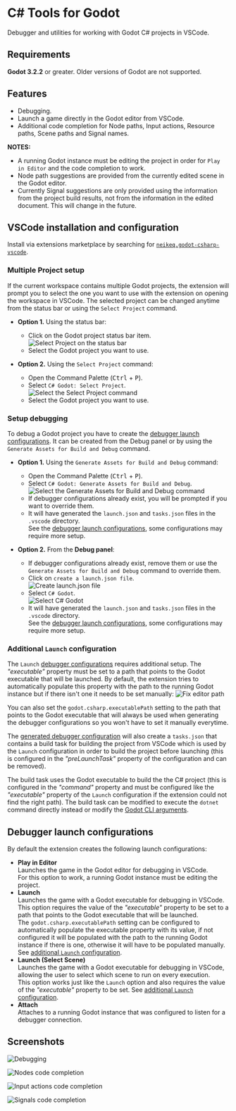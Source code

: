 # C# Tools for Godot

Debugger and utilities for working with Godot C# projects in VSCode.

## Requirements

**Godot 3.2.2** or greater. Older versions of Godot are not supported.

## Features

- Debugging.
- Launch a game directly in the Godot editor from VSCode.
- Additional code completion for Node paths, Input actions, Resource paths, Scene paths and Signal names.

**NOTES:**
- A running Godot instance must be editing the project in order for `Play in Editor` and the code completion to work.
- Node path suggestions are provided from the currently edited scene in the Godot editor.
- Currently Signal suggestions are only provided using the information from the project build
results, not from the information in the edited document. This will change in the future.

## VSCode installation and configuration

Install via extensions marketplace by searching for [`neikeq.godot-csharp-vscode`](https://marketplace.visualstudio.com/items?itemName=neikeq.godot-csharp-vscode).

### Multiple Project setup

If the current workspace contains multiple Godot projects, the extension will prompt you to select the one you want to use with the extension on opening the workspace in VSCode. The selected project can be changed anytime from the status bar or using the `Select Project` command.

- **Option 1.** Using the status bar:
  - Click on the Godot project status bar item.\
    ![Select Project on the status bar](https://github.com/godotengine/godot-csharp-vscode/raw/HEAD/images/setupProjectStatusbar.png)
  - Select the Godot project you want to use.

- **Option 2.** Using the `Select Project` command:
  - Open the Command Palette (<kbd>Ctrl</kbd> + <kbd>P</kbd>).
  - Select `C# Godot: Select Project`.\
    ![Select the Select Project command](https://github.com/godotengine/godot-csharp-vscode/raw/HEAD/images/setupProjectCommand.png)
  - Select the Godot project you want to use.

### Setup debugging

To debug a Godot project you have to create the [debugger launch configurations](#debugger-launch-configurations). It can be created from the Debug panel or by using the `Generate Assets for Build and Debug` command.

- **Option 1.** Using the `Generate Assets for Build and Debug` command:
  - Open the Command Palette (<kbd>Ctrl</kbd> + <kbd>P</kbd>).
  - Select `C# Godot: Generate Assets for Build and Debug`.\
    ![Select the Generate Assets for Build and Debug command](https://github.com/godotengine/godot-csharp-vscode/raw/HEAD/images/setupDebuggingCommand.png)
  - If debugger configurations already exist, you will be prompted if you want to override them.
  - It will have generated the `launch.json` and `tasks.json` files in the `.vscode` directory.\
    See the [debugger launch configurations](#debugger-launch-configurations), some configurations
    may require more setup.

- **Option 2.** From the **Debug panel**:
  - If debugger configurations already exist, remove them or use the
    `Generate Assets for Build and Debug` command to override them.
  - Click on `create a launch.json file`.\
    ![Create launch.json file](https://github.com/godotengine/godot-csharp-vscode/raw/HEAD/images/setupDebuggingCreate.png)
  - Select `C# Godot`.\
    ![Select C# Godot](https://github.com/godotengine/godot-csharp-vscode/raw/HEAD/images/setupDebuggingSelectGodot.png)
  - It will have generated the `launch.json` and `tasks.json` files in the `.vscode` directory.\
    See the [debugger launch configurations](#debugger-launch-configurations), some configurations
    may require more setup.

### Additional `Launch` configuration

The `Launch` [debugger configurations](#debugger-launch-configurations) requires additional setup. The _"executable"_ property must be set to a path that points to the Godot executable that will be launched. By default, the extension tries to automatically populate this property with the path to the running Godot instance but if there isn't one it needs to be set manually:
![Fix editor path](https://github.com/godotengine/godot-csharp-vscode/raw/HEAD/images/setupDebuggingGodotPath.png)

You can also set the `godot.csharp.executablePath` setting to the path that points to the Godot executable that will always be used when generating the debugger configurations so you won't have to set it manually everytime.

The [generated debugger configuration](#setup-debugging) will also create a `tasks.json` that contains a build task for building the project from VSCode which is used by the `Launch` configuration in order to build the project before launching (this is configured in the _"preLaunchTask"_ property of the configuration and can be removed).

The build task uses the Godot executable to build the the C# project (this is configured in the _"command"_ property and must be configured like the _"executable"_ property of the `Launch` configuration if the extension could not find the right path). The build task can be modified to execute the `dotnet` command directly instead or modify the [Godot CLI arguments](https://docs.godotengine.org/en/3.4/getting_started/editor/command_line_tutorial.html#command-line-reference).

## Debugger launch configurations

By default the extension creates the following launch configurations:

- **Play in Editor**\
  Launches the game in the Godot editor for debugging in VSCode.\
  For this option to work, a running Godot instance must be editing the project.
- **Launch**\
  Launches the game with a Godot executable for debugging in VSCode.\
  This option requires the value of the _"executable"_ property to be set to
  a path that points to the Godot executable that will be launched.\
  The `godot.csharp.executablePath` setting can be configured to automatically populate the
  executable property with its value, if not configured it will be populated with the path
  to the running Godot instance if there is one, otherwise it will have to be populated manually.
  See [additional `Launch` configuration](#additional-launch-configuration).
- **Launch (Select Scene)**\
  Launches the game with a Godot executable for debugging in VSCode, allowing the user
  to select which scene to run on every execution.\
  This option works just like the `Launch` option and also requires the value
  of the _"executable"_ property to be set.
  See [additional `Launch` configuration](#additional-launch-configuration).
- **Attach**\
  Attaches to a running Godot instance that was configured to listen for a debugger connection.

## Screenshots

![Debugging](https://github.com/godotengine/godot-csharp-vscode/raw/HEAD/images/debugging.png)

![Nodes code completion](https://github.com/godotengine/godot-csharp-vscode/raw/HEAD/images/codeCompletionNodePaths.png)

![Input actions code completion](https://github.com/godotengine/godot-csharp-vscode/raw/HEAD/images/codeCompletionInputActions.png)

![Signals code completion](https://github.com/godotengine/godot-csharp-vscode/raw/HEAD/images/codeCompletionSignals.png)
